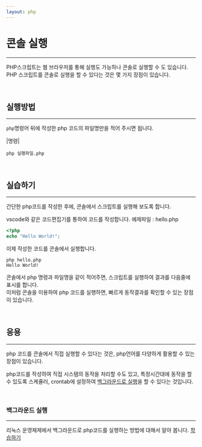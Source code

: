 ```yaml
---
layout: php
---
```


# 콘솔 실행
---
PHP스크립트는 웹 브라우저를 통해 실행도 가능하나 콘솔로 실행할 수 도 있습니다.  
PHP 스크립트를 콘솔로 실행을 할 수 있다는 것은 몇 가지 장점이 있습니다.  

<br>

## 실행방법
---
`php`명령어 뒤에 작성한 php 코드의 파일명만을 적어 주시면 됩니다.  

|명령|
```console
php 실행파일.php
```

<br>

## 실습하기
---
간단한 php코드를 작성한 후에, 콘솔에서 스크립트를 실행해 보도록 합니다.

vscode와 같은 코드편집기를 통하여 코드를 작성합니다.
예제파일 : hello.php
```php
<?php
echo "Hello World!";
```

이제 작성한 코드를 콘솔에서 실행합니다.

```console
php hello.php
Hello World!
```
콘솔에서 php 명령과 파일명을 같이 적어주면, 스크립트를 실행하여 결과를 다음줄에 표시를 합니다.  
이처럼 콘솔을 이용하여 php 코드를 실행하면, 빠르게 동작결과를 확인할 수 있는 장점이 있습니다.  

<br>

## 응용
---
php 코드를 콘솔에서 직접 실행할 수 있다는 것은, php언어를 다양하게 활용할 수 있는 장점이 있습니다. 

php코드를 작성하여 직접 시스탬의 동작을 처리할 수도 있고, 
특정시간대에 동작을 할 수 있도록 스케쥴러, crontab에 설정하여 [백그라운드로 실행](background)을 할 수 있다는 것입니다.

<br>

### 백그라운드 실행
---
리눅스 운영체제에서 백그라운드로 php코드를 실행하는 방법에 대해서 알아 봅니다.
[학습하기](background)

